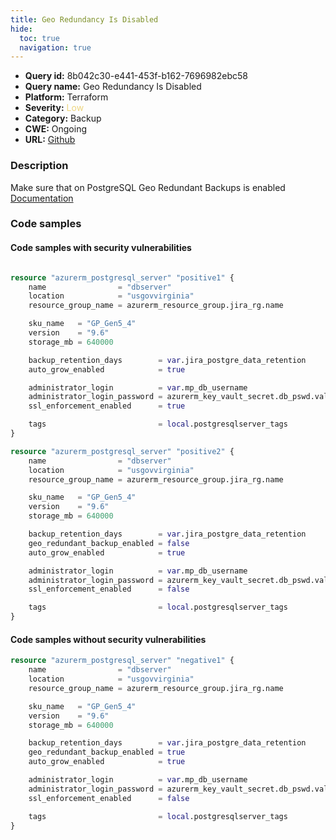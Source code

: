 ```yaml
---
title: Geo Redundancy Is Disabled
hide:
  toc: true
  navigation: true
---
```


-   **Query id:** 8b042c30-e441-453f-b162-7696982ebc58
-   **Query name:** Geo Redundancy Is Disabled
-   **Platform:** Terraform
-   **Severity:** <span style="color:#edd57e">Low</span>
-   **Category:** Backup
-   **CWE:** Ongoing
-   **URL:** [Github](https://github.com/DataDog/kics/tree/master/assets/queries/terraform/azure/geo_redundancy_is_disabled)

### Description
Make sure that on PostgreSQL Geo Redundant Backups is enabled<br>
[Documentation](https://registry.terraform.io/providers/hashicorp/azurerm/latest/docs/resources/postgresql_server)

### Code samples
#### Code samples with security vulnerabilities
```tf title="Positive test num. 1 - tf file" hl_lines="2 31"

resource "azurerm_postgresql_server" "positive1" {
    name                = "dbserver"
    location            = "usgovvirginia"
    resource_group_name = azurerm_resource_group.jira_rg.name

    sku_name   = "GP_Gen5_4"
    version    = "9.6"
    storage_mb = 640000

    backup_retention_days        = var.jira_postgre_data_retention
    auto_grow_enabled            = true

    administrator_login          = var.mp_db_username
    administrator_login_password = azurerm_key_vault_secret.db_pswd.value
    ssl_enforcement_enabled      = true

    tags                         = local.postgresqlserver_tags
}

resource "azurerm_postgresql_server" "positive2" {
    name                = "dbserver"
    location            = "usgovvirginia"
    resource_group_name = azurerm_resource_group.jira_rg.name

    sku_name   = "GP_Gen5_4"
    version    = "9.6"
    storage_mb = 640000

    backup_retention_days        = var.jira_postgre_data_retention
    geo_redundant_backup_enabled = false
    auto_grow_enabled            = true

    administrator_login          = var.mp_db_username
    administrator_login_password = azurerm_key_vault_secret.db_pswd.value
    ssl_enforcement_enabled      = false

    tags                         = local.postgresqlserver_tags
}

```


#### Code samples without security vulnerabilities
```tf title="Negative test num. 1 - tf file"
resource "azurerm_postgresql_server" "negative1" {
    name                = "dbserver"
    location            = "usgovvirginia"
    resource_group_name = azurerm_resource_group.jira_rg.name

    sku_name   = "GP_Gen5_4"
    version    = "9.6"
    storage_mb = 640000

    backup_retention_days        = var.jira_postgre_data_retention
    geo_redundant_backup_enabled = true
    auto_grow_enabled            = true

    administrator_login          = var.mp_db_username
    administrator_login_password = azurerm_key_vault_secret.db_pswd.value
    ssl_enforcement_enabled      = false

    tags                         = local.postgresqlserver_tags
}

```
